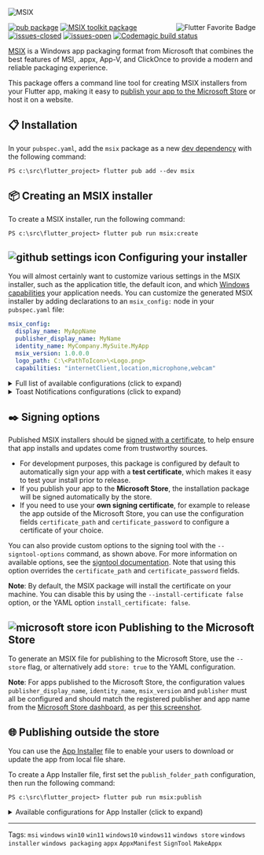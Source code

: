 ![MSIX](https://user-images.githubusercontent.com/946652/138101650-bf934b21-ced7-4836-a197-2e424ee1f86c.png)

<a href="https://flutter.dev/docs/development/packages-and-plugins/favorites" title="Flutter Favorite program">
<img
  src="https://user-images.githubusercontent.com/946652/152225760-309041e9-266e-42da-9915-34478ee74736.png"
  alt="Flutter Favorite Badge"
  align="right">
</a>

[![pub package](https://img.shields.io/pub/v/msix.svg?color=blue)](https://pub.dev/packages/msix) [![MSIX toolkit package](https://img.shields.io/github/v/tag/microsoft/MSIX-Toolkit?color=blue&label=MSIX-Toolkit)](https://github.com/microsoft/MSIX-Toolkit) [![issues-closed](https://img.shields.io/github/issues-closed/YehudaKremer/msix?color=green)](https://github.com/YehudaKremer/msix/issues?q=is%3Aissue+is%3Aclosed) [![issues-open](https://img.shields.io/github/issues-raw/YehudaKremer/msix)](https://github.com/YehudaKremer/msix/issues) [![Codemagic build status](https://api.codemagic.io/apps/61fc249977f79ce332414c45/61fc249977f79ce332414c44/status_badge.svg)](https://codemagic.io/apps/61fc249977f79ce332414c45/61fc249977f79ce332414c44/latest_build)

[MSIX] is a Windows app packaging format from Microsoft that combines the best
features of MSI, .appx, App-V, and ClickOnce to provide a modern and reliable
packaging experience.

This package offers a command line tool for creating MSIX installers from your
Flutter app, making it easy to [publish your app to the Microsoft Store] or host
it on a website.

## :clipboard: Installation

In your `pubspec.yaml`, add the `msix` package as a new [dev dependency] with
the following command:

```console
PS c:\src\flutter_project> flutter pub add --dev msix
```

## :package: Creating an MSIX installer

To create a MSIX installer, run the following command:

```console
PS c:\src\flutter_project> flutter pub run msix:create
```

## ![github settings icon][] Configuring your installer

You will almost certainly want to customize various settings in the MSIX
installer, such as the application title, the default icon, and which [Windows
capabilities] your application needs. You can customize the generated MSIX
installer by adding declarations to an `msix_config:` node in your
`pubspec.yaml` file:

```yaml
msix_config:
  display_name: MyAppName
  publisher_display_name: MyName
  identity_name: MyCompany.MySuite.MyApp
  msix_version: 1.0.0.0
  logo_path: C:\<PathToIcon>\<Logo.png>
  capabilities: "internetClient,location,microphone,webcam"
```

<details>
<summary>Full list of available configurations (click to expand)</summary>

| YAML name                | Command-line argument               | Description (from Microsoft [Package manifest schema reference])                                                               | Example                                       |
| ------------------------ | ----------------------------------- | ------------------------------------------------------------------------------------------------------------------------------ | --------------------------------------------- |
| `display_name`           | `--display-name` `-d`               | A friendly app name that can be displayed to users.                                                                            | `Flutter Gallery`                             |
| `logo_path`              | `--logo-path` `-l`                  | Path to an [image file] for use as the app icon (at least 400x400px).                                                          | `C:\images\gallery.png`                       |
| `msix_version`           | `--version`                         | The version number of the package, in `a.b.c.d` format.                                                                        | `1.0.0.0`                                     |
| `store`                  | `--store`                           | Generate a MSIX file for publishing to the Microsoft Store.                                                                    | `false`                                       |
| `publisher_display_name` | `--publisher-display-name` `-u`     | A friendly name for the publisher that can be displayed to users.                                                              | `MyName`                                      |
| `identity_name`          | `--identity-name` `-i`              | Defines the unique identifier for the app.                                                                                     | `dev.flutter.Gallery`                         |
| `publisher`              | `--publisher` `-b`                  | Describes the publisher.                                                                                                       | `CN=BF212345-5644-46DF-8668-014044C1B138`     |
| `output_path`            | `--output-path` `-o`                | The directory where the output MSIX file should be stored.                                                                     | `C:\src\myapp\msix`                           |
| `output_name`            | `--output-name` `-n`                | The filename that should be given to the created MSIX file.                                                                    | `myApp_dev`                                   |
| `languages`              | `--languages`                       | Declares the language resources contained in the package.                                                                      | `en-us, ja-jp`                                |
| `capabilities`           | `--capabilities` `-e`               | List of the [capabilities][windows capabilities] the app requires.                                                             | `internetClient,location,microphone,webcam`   |
| `architecture`           | `--architecture` `-h`               | Describes the architecture of the code in the package.                                                                         | `x64`                                         |
| `certificate_path`       | `--certificate-path` `-c`           | Path to the certificate content to place in the store.                                                                         | `C:\certs\signcert.pfx`                       |
| `certificate_password`   | `--certificate-password` `-p`       | Password for the certificate.                                                                                                  | `1234`                                        |
| `signtool_options`       | `--signtool-options`                | Options to be provided to the `signtool` for app signing (see below.)                                                          | `/v /fd SHA256 /f C:/Users/me/Desktop/my.cer` |
| `install_certificate`    | `--install-certificate`             | If `false`, don't install the certificate, default is `true`.                                                                  | `true`                                        |
| `build_windows`          | `--build-windows`                   | If `false`, don't run the build command `flutter build windows`, default is `true`.                                            | `true`                                        |
|                          | `--with-test-certificate-installer` | Copy also a test-certificate installer program (.exe), that can help to quickly install the test-certificate on a new machine. |                                               |
| `file_extension`         | `--file-extension` `-f`             | File extensions that the app may be registered to open.                                                                        | `.picture, .image`                            |
| `protocol_activation`    | `--protocol-activation`             | [Protocol activation] that will open the app.                                                                                  | `myapp`                                       |
| `add_execution_alias`    | `--add-execution-alias`             | Add an alias for running the app, using `pubspec.yaml` `name:` node                                                            | `true`                                        |
| `debug`                  | `--debug` or `--release`            | Create MSIX from the debug/release build files (`\build\windows\runner\<Debug/Release>`), **release** is the default.          | `true`                                        |

</details>

<details>

<summary>Toast Notifications configurations (click to expand)</summary>

##### [Toast Notifications] configuration example:

```yaml
msix_config:
  display_name: MyApp
  publisher_display_name: MyApp
  toast_activator: #<-- toast notifications configuration
    clsid: A1232234-1234-1234-1234-123412341234
    arguments: "1,2,3"
    display_name: "TEST"
  msix_version: 1.0.3.0
```

| YAML name      | Command-line argument                 | Description                               | Example                                |
| -------------- | ------------------------------------- | ----------------------------------------- | -------------------------------------- |
| `clsid`        | `--toast-activator-clsid` `-d`        | The UUID CLSID.                           | `replaced-with-your-guid-C173E6ADF0C3` |
| `arguments`    | `--toast-activator-arguments`         | Arguments for the toast notifications.    | `----AppNotificationActivationServer`  |
| `display_name` | `--toast-activator-display-name` `-d` | Display name for the toast notifications. | `Toast activator`                      |

</details>

## :black_nib: Signing options

Published MSIX installers should be [signed with a certificate], to help ensure
that app installs and updates come from trustworthy sources.

- For development purposes, this package is configured by default to
  automatically sign your app with a **test certificate**, which makes it easy
  to test your install prior to release.
- If you publish your app to the **Microsoft Store**, the installation package
  will be signed automatically by the store.
- If you need to use your **own signing certificate**, for example to release
  the app outside of the Microsoft Store, you can use the configuration fields
  `certificate_path` and `certificate_password` to configure a certificate of
  your choice.

You can also provide custom options to the signing tool with the
`--signtool-options` command, as shown above. For more information on available
options, see the [signtool documentation]. Note that using this option overrides
the `certificate_path` and `certificate_password` fields.

**Note**: By default, the MSIX package will install the certificate on your
machine. You can disable this by using the `--install-certificate false` option, or the YAML
option `install_certificate: false`.

## ![microsoft store icon][] Publishing to the Microsoft Store

To generate an MSIX file for publishing to the Microsoft Store, use the
`--store` flag, or alternatively add `store: true` to the YAML configuration.

**Note**: For apps published to the Microsoft Store, the configuration values
`publisher_display_name`, `identity_name`, `msix_version` and `publisher` must
all be configured and should match the registered publisher and app name from
the [Microsoft Store dashboard], as per [this screenshot].

## :globe_with_meridians: Publishing outside the store

You can use the [App Installer] file to enable your users to download or update the app from local file share.

To create a App Installer file, first set the `publish_folder_path` configuration,
then run the following command:

```console
PS c:\src\flutter_project> flutter pub run msix:publish
```

<details>
<summary>Available configurations for App Installer (click to expand)</summary>

##### App Installer configuration example:

```yaml
msix_config:
  display_name: MyApp
  publisher_display_name: MyApp
  app_installer: #<-- app installer configuration
    publish_folder_path: c:\path\to\myPublishFolder
    hours_between_update_checks: 0
    automatic_background_task: true
    update_blocks_activation: true
    show_prompt: true
    force_update_from_any_version: false
  msix_version: 1.0.3.0
```

| YAML name                       | Command-line argument             | Description (from Microsoft [schema reference])                                                                                                | Example                      |
| ------------------------------- | --------------------------------- | ---------------------------------------------------------------------------------------------------------------------------------------------- | ---------------------------- |
| `publish_folder_path`           | `--publish-folder-path`           | A path to publish folder, where the msix versions and the .appinstaller file will be saved.                                                    | `c:\path\to\myPublishFolder` |
| `hours_between_update_checks`   | `--hours-between-update-checks`   | Defines the minimal time gap between update checks, when the user open the app. default is 0 (will check for update every time the app opened) | `2`                          |
| `automatic_background_task`     | `--automatic-background-task`     | Checks for updates in the background every 8 hours independently of whether the user launched the app. default is **true**                     | `true`                       |
| `update_blocks_activation`      | `--update-blocks-activation`      | Defines the experience when an app update is checked for. default is **true**                                                                  | `true`                       |
| `show_prompt`                   | `--show-prompt`                   | Defines if a window is displayed when updates are being installed, and when updates are being checked for. default is **true**                 | `true`                       |
| `force_update_from_any_version` | `--force-update-from-any-version` | Allows the app to update from version x to version x++ or to downgrade from version x to version x--. default is **false**                     | `true`                       |

</details>

---

Tags: `msi` `windows` `win10` `win11` `windows10` `windows11` `windows store` `windows installer` `windows packaging` `appx` `AppxManifest` `SignTool` `MakeAppx`

[msix]: https://docs.microsoft.com/en-us/windows/msix/
[publish your app to the microsoft store]: https://docs.microsoft.com/en-us/windows/uwp/publish/app-submissions
[dev dependency]: https://dart.dev/tools/pub/dependencies#dev-dependencies
[windows capabilities]: https://docs.microsoft.com/en-us/windows/uwp/packaging/app-capability-declarations
[package manifest schema reference]: https://docs.microsoft.com/en-us/uwp/schemas/appxpackage/appxmanifestschema/schema-root
[schema reference]: https://docs.microsoft.com/en-us/uwp/schemas/appinstallerschema/element-onlaunch
[app installer]: https://docs.microsoft.com/en-us/windows/msix/app-installer/app-installer-file-overview
[image file]: https://github.com/brendan-duncan/image#supported-image-formats
[protocol activation]: https://docs.microsoft.com/en-us/windows/uwp/launch-resume/handle-uri-activation
[signed with a certificate]: https://docs.microsoft.com/en-us/windows/msix/package/create-certificate-package-signing
[signtool documentation]: https://docs.microsoft.com/en-us/dotnet/framework/tools/signtool-exe
[microsoft store icon]: https://user-images.githubusercontent.com/946652/152312614-1e86b108-98af-4bcf-8a75-d7a4449078b2.png
[github settings icon]: https://user-images.githubusercontent.com/946652/152312495-173eb794-337c-4630-a149-2167810614ae.png
[microsoft store dashboard]: https://partner.microsoft.com/dashboard
[this screenshot]: https://user-images.githubusercontent.com/946652/138753431-fa7dee7d-99b6-419c-94bf-4514c761abba.png
[toast notifications]: https://docs.microsoft.com/en-us/windows/apps/design/shell/tiles-and-notifications/send-local-toast-desktop-cpp-wrl#msixsparse-package
